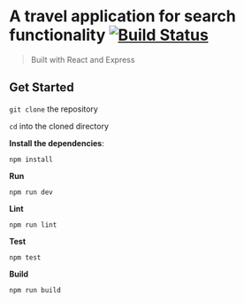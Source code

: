 # A travel application for search functionality [![Build Status](https://travis-ci.com/kwood15/travel-app.svg?token=fXozaMQozyzjz96fCGzT&branch=master)](https://travis-ci.com/kwood15/travel-app)

> Built with React and Express

## Get Started

`git clone` the repository

`cd` into the cloned directory

**Install the dependencies**:

```
npm install
```

**Run**

```
npm run dev
```

**Lint**

```
npm run lint
```

**Test**

```
npm test
```

**Build**

```
npm run build
```
